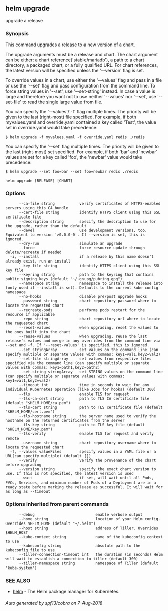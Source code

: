 ## helm upgrade

upgrade a release

### Synopsis



This command upgrades a release to a new version of a chart.

The upgrade arguments must be a release and chart. The chart
argument can be either: a chart reference('stable/mariadb'), a path to a chart directory,
a packaged chart, or a fully qualified URL. For chart references, the latest
version will be specified unless the '--version' flag is set.

To override values in a chart, use either the '--values' flag and pass in a file
or use the '--set' flag and pass configuration from the command line. To force string
values in '--set', use '--set-string' instead. In case a value is large and therefore
you want not to use neither '--values' nor '--set', use '--set-file' to read the
single large value from file.

You can specify the '--values'/'-f' flag multiple times. The priority will be given to the
last (right-most) file specified. For example, if both myvalues.yaml and override.yaml
contained a key called 'Test', the value set in override.yaml would take precedence:

	$ helm upgrade -f myvalues.yaml -f override.yaml redis ./redis

You can specify the '--set' flag multiple times. The priority will be given to the
last (right-most) set specified. For example, if both 'bar' and 'newbar' values are
set for a key called 'foo', the 'newbar' value would take precedence:

	$ helm upgrade --set foo=bar --set foo=newbar redis ./redis


```
helm upgrade [RELEASE] [CHART]
```

### Options

```
      --ca-file string           verify certificates of HTTPS-enabled servers using this CA bundle
      --cert-file string         identify HTTPS client using this SSL certificate file
      --description string       specify the description to use for the upgrade, rather than the default
      --devel                    use development versions, too. Equivalent to version '>0.0.0-0'. If --version is set, this is ignored.
      --dry-run                  simulate an upgrade
      --force                    force resource update through delete/recreate if needed
  -i, --install                  if a release by this name doesn't already exist, run an install
      --key-file string          identify HTTPS client using this SSL key file
      --keyring string           path to the keyring that contains public signing keys (default "~/.gnupg/pubring.gpg")
      --namespace string         namespace to install the release into (only used if --install is set). Defaults to the current kube config namespace
      --no-hooks                 disable pre/post upgrade hooks
      --password string          chart repository password where to locate the requested chart
      --recreate-pods            performs pods restart for the resource if applicable
      --repo string              chart repository url where to locate the requested chart
      --reset-values             when upgrading, reset the values to the ones built into the chart
      --reuse-values             when upgrading, reuse the last release's values and merge in any overrides from the command line via --set and -f. If '--reset-values' is specified, this is ignored.
      --set stringArray          set values on the command line (can specify multiple or separate values with commas: key1=val1,key2=val2)
      --set-file stringArray     set values from respective files specified via the command line (can specify multiple or separate values with commas: key1=path1,key2=path2)
      --set-string stringArray   set STRING values on the command line (can specify multiple or separate values with commas: key1=val1,key2=val2)
      --timeout int              time in seconds to wait for any individual Kubernetes operation (like Jobs for hooks) (default 300)
      --tls                      enable TLS for request
      --tls-ca-cert string       path to TLS CA certificate file (default "$HELM_HOME/ca.pem")
      --tls-cert string          path to TLS certificate file (default "$HELM_HOME/cert.pem")
      --tls-hostname string      the server name used to verify the hostname on the returned certificates from the server
      --tls-key string           path to TLS key file (default "$HELM_HOME/key.pem")
      --tls-verify               enable TLS for request and verify remote
      --username string          chart repository username where to locate the requested chart
  -f, --values valueFiles        specify values in a YAML file or a URL(can specify multiple) (default [])
      --verify                   verify the provenance of the chart before upgrading
      --version string           specify the exact chart version to use. If this is not specified, the latest version is used
      --wait                     if set, will wait until all Pods, PVCs, Services, and minimum number of Pods of a Deployment are in a ready state before marking the release as successful. It will wait for as long as --timeout
```

### Options inherited from parent commands

```
      --debug                           enable verbose output
      --home string                     location of your Helm config. Overrides $HELM_HOME (default "~/.helm")
      --host string                     address of Tiller. Overrides $HELM_HOST
      --kube-context string             name of the kubeconfig context to use
      --kubeconfig string               absolute path to the kubeconfig file to use
      --tiller-connection-timeout int   the duration (in seconds) Helm will wait to establish a connection to tiller (default 300)
      --tiller-namespace string         namespace of Tiller (default "kube-system")
```

### SEE ALSO
* [helm](helm.md)	 - The Helm package manager for Kubernetes.

###### Auto generated by spf13/cobra on 7-Aug-2018
